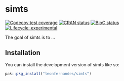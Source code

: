 
<!-- README.md is generated from README.Rmd. Please edit that file -->

# simts

<!-- badges: start -->

[![Codecov test
coverage](https://codecov.io/gh/leonfernandes/simts/branch/master/graph/badge.svg)](https://app.codecov.io/gh/leonfernandes/simts?branch=master)
[![CRAN
status](https://www.r-pkg.org/badges/version/simts)](https://CRAN.R-project.org/package=simts)
[![BioC
status](http://www.bioconductor.org/shields/build/release/bioc/simts.svg)](https://bioconductor.org/checkResults/release/bioc-LATEST/simts)
[![Lifecycle:
experimental](https://img.shields.io/badge/lifecycle-experimental-orange.svg)](https://lifecycle.r-lib.org/articles/stages.html#experimental)
<!-- badges: end -->

The goal of simts is to …

## Installation

You can install the development version of simts like so:

``` r
pak::pkg_install("leonfernandes/simts")
```
